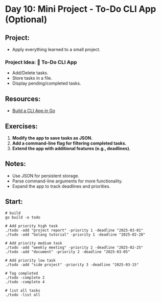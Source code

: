 # Day 10: Mini Project - To-Do CLI App (Optional)

## Project:
- Apply everything learned to a small project.

### **Project Idea: 📝 To-Do CLI App**
- Add/Delete tasks.
- Store tasks in a file.
- Display pending/completed tasks.

## Resources:
- [Build a CLI App in Go](https://freshman.tech/todo-list-cli/)

## Exercises:
1. **Modify the app to save tasks as JSON.**
2. **Add a command-line flag for filtering completed tasks.**
3. **Extend the app with additional features (e.g., deadlines).**

## Notes:
- Use JSON for persistent storage.
- Parse command-line arguments for more functionality.
- Expand the app to track deadlines and priorities.

## Start:
```
# build
go build -o todo

# Add priority high task
./todo -add "project report" -priority 1 -deadline "2025-03-01"
./todo -add "Golang tutorial" -priority 1 -deadline "2025-02-28"

# Add priority medium task
./todo -add "weekly meeting" -priority 2 -deadline "2025-02-25"
./todo -add "document" -priority 2 -deadline "2025-03-05"

# Add priority low task
./todo -add "side project" -priority 3 -deadline "2025-03-15"

# Tag completed
./todo -complete 2
./todo -complete 4

# list all tasks
./todo -list all
```
